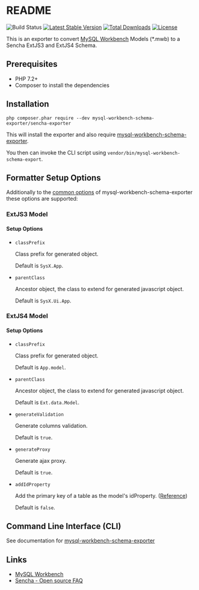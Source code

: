 # README

![Build Status](https://github.com/mysql-workbench-schema-exporter/sencha-exporter/actions/workflows/continuous-integration.yml/badge.svg)
[![Latest Stable Version](https://poser.pugx.org/mysql-workbench-schema-exporter/sencha-exporter/v/stable.svg)](https://packagist.org/packages/mysql-workbench-schema-exporter/sencha-exporter)
[![Total Downloads](https://poser.pugx.org/mysql-workbench-schema-exporter/sencha-exporter/downloads.svg)](https://packagist.org/packages/mysql-workbench-schema-exporter/sencha-exporter) 
[![License](https://poser.pugx.org/mysql-workbench-schema-exporter/sencha-exporter/license.svg)](https://packagist.org/packages/mysql-workbench-schema-exporter/sencha-exporter)

This is an exporter to convert [MySQL Workbench](http://www.mysql.com/products/workbench/) Models (\*.mwb) to a Sencha ExtJS3 and ExtJS4 Schema.

## Prerequisites

  * PHP 7.2+
  * Composer to install the dependencies

## Installation

```
php composer.phar require --dev mysql-workbench-schema-exporter/sencha-exporter
```

This will install the exporter and also require [mysql-workbench-schema-exporter](https://github.com/mysql-workbench-schema-exporter/mysql-workbench-schema-exporter).

You then can invoke the CLI script using `vendor/bin/mysql-workbench-schema-export`.

## Formatter Setup Options

Additionally to the [common options](https://github.com/mysql-workbench-schema-exporter/mysql-workbench-schema-exporter#configuring-mysql-workbench-schema-exporter) of mysql-workbench-schema-exporter these options are supported:

### ExtJS3 Model

#### Setup Options

  * `classPrefix`

    Class prefix for generated object.

    Default is `SysX.App`.

  * `parentClass`

    Ancestor object, the class to extend for generated javascript object.

    Default is `SysX.Ui.App`.

### ExtJS4 Model

#### Setup Options

  * `classPrefix`

    Class prefix for generated object.

    Default is `App.model`.

  * `parentClass`

    Ancestor object, the class to extend for generated javascript object.

    Default is `Ext.data.Model`.

  * `generateValidation`

    Generate columns validation.

    Default is `true`.

  * `generateProxy`

    Generate ajax proxy.

    Default is `true`.

  * `addIdProperty`

    Add the primary key of a table as the model's idProperty.
    ([Reference](http://docs.sencha.com/extjs/4.2.3/#!/api/Ext.data.Model-cfg-idProperty))

    Default is `false`.

## Command Line Interface (CLI)

See documentation for [mysql-workbench-schema-exporter](https://github.com/mysql-workbench-schema-exporter/mysql-workbench-schema-exporter#command-line-interface-cli)

## Links

  * [MySQL Workbench](http://wb.mysql.com/)
  * [Sencha - Open source FAQ](http://www.sencha.com/legal/open-source-faq/)
